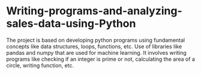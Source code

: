 # Writing-programs-and-analyzing-sales-data-using-Python
The project is based on developing python programs using fundamental concepts like data structures, loops, functions, etc. Use of libraries like pandas and numpy that are used for machine learning. It involves writing programs like checking if an integer is prime or not, calculating the area of a circle, writing function, etc.
